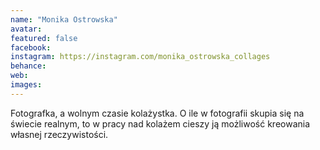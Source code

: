 ```yaml
---
name: "Monika Ostrowska"
avatar: 
featured: false
facebook: 
instagram: https://instagram.com/monika_ostrowska_collages
behance: 
web:
images:
---
```

Fotografka, a wolnym czasie kolażystka. O ile w fotografii skupia się na świecie realnym, to w pracy nad kolażem cieszy ją możliwość kreowania własnej rzeczywistości. 
